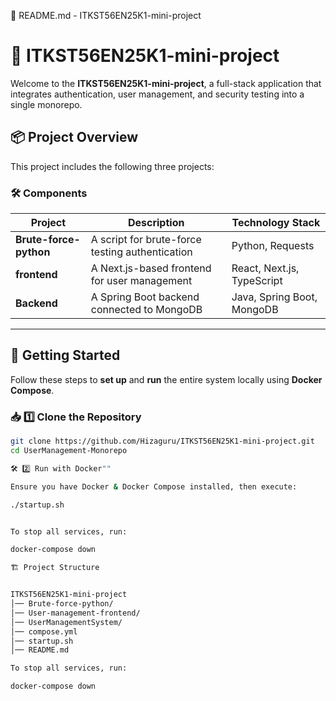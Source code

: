 📜 README.md - ITKST56EN25K1-mini-project

# 🚀 ITKST56EN25K1-mini-project

Welcome to the **ITKST56EN25K1-mini-project**, a full-stack application that integrates authentication, user management, and security testing into a single monorepo.

## 📦 **Project Overview**

This project includes the following three projects:

### 🛠️ **Components**

| Project                | Description                                     | Technology Stack           |
| ---------------------- | ----------------------------------------------- | -------------------------- |
| **Brute-force-python** | A script for brute-force testing authentication | Python, Requests           |
| **frontend**           | A Next.js-based frontend for user management    | React, Next.js, TypeScript |
| **Backend**            | A Spring Boot backend connected to MongoDB      | Java, Spring Boot, MongoDB |

---

## 🚀 **Getting Started**

Follow these steps to **set up** and **run** the entire system locally using **Docker Compose**.

### 📥 **1️⃣ Clone the Repository**

```sh
git clone https://github.com/Hizaguru/ITKST56EN25K1-mini-project.git
cd UserManagement-Monorepo

🛠️ 2️⃣ Run with Docker""

Ensure you have Docker & Docker Compose installed, then execute:

./startup.sh


To stop all services, run:

docker-compose down

🏗️ Project Structure


ITKST56EN25K1-mini-project
│── Brute-force-python/
│── User-management-frontend/
│── UserManagementSystem/
│── compose.yml
│── startup.sh
│── README.md

To stop all services, run:

docker-compose down
```
